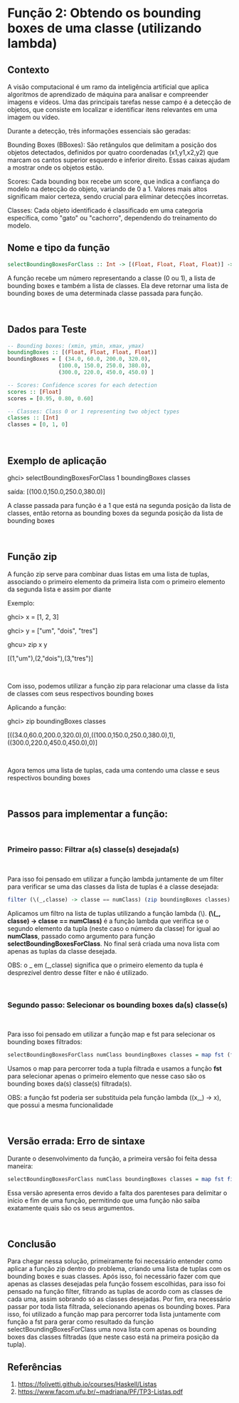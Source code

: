 # Função 2: Obtendo os bounding boxes de uma classe (utilizando lambda)

## Contexto

  A visão computacional é um ramo da inteligência artificial que aplica algoritmos de aprendizado de máquina para analisar e compreender imagens e vídeos. Uma das principais tarefas nesse campo é a detecção de objetos, que consiste em localizar e identificar itens relevantes em uma imagem ou vídeo.

Durante a detecção, três informações essenciais são geradas:

  Bounding Boxes (BBoxes): São retângulos que delimitam a posição dos objetos detectados, definidos por quatro coordenadas (x1,y1,x2,y2) que marcam os cantos superior esquerdo e inferior direito. Essas caixas ajudam a mostrar onde os objetos estão.

Scores: Cada bounding box recebe um score, que indica a confiança do modelo na detecção do objeto, variando de 0 a 1. Valores mais altos significam maior certeza, sendo crucial para eliminar detecções incorretas.

Classes: Cada objeto identificado é classificado em uma categoria específica, como "gato" ou "cachorro", dependendo do treinamento do modelo.


## Nome e tipo da função
```haskell
selectBoundingBoxesForClass :: Int -> [(Float, Float, Float, Float)] -> [Int] -> [(Float, Float, Float, Float)]
```
A função recebe um número representando a classe (0 ou 1), a lista de bounding boxes e também a lista de classes.
Ela deve retornar uma lista de bounding boxes de uma determinada classe passada para função.

<br>

## Dados para Teste

```haskell
-- Bounding boxes: (xmin, ymin, xmax, ymax)
boundingBoxes :: [(Float, Float, Float, Float)]
boundingBoxes = [ (34.0, 60.0, 200.0, 320.0),
              	(100.0, 150.0, 250.0, 380.0),
              	(300.0, 220.0, 450.0, 450.0) ]

-- Scores: Confidence scores for each detection
scores :: [Float]
scores = [0.95, 0.80, 0.60]

-- Classes: Class 0 or 1 representing two object types
classes :: [Int]
classes = [0, 1, 0]
```

<br>

## Exemplo de aplicação

ghci> selectBoundingBoxesForClass 1 boundingBoxes classes

saída: [(100.0,150.0,250.0,380.0)]

A classe passada para função é a 1 que está na segunda posição da lista de classes, então retorna as bounding boxes da segunda posição da lista de bounding boxes

<br>

## Função zip

A função zip serve para combinar duas listas em uma lista de tuplas, associando o primeiro elemento da primeira lista com o primeiro elemento da segunda lista e assim por diante

Exemplo:

ghci> x = [1, 2, 3]

ghci> y = ["um", "dois", "tres"]

ghcu> zip x y

[(1,"um"),(2,"dois"),(3,"tres")]

<br>

Com isso, podemos utilizar a função zip para relacionar uma classe da lista de classes com seus respectivos bounding boxes

Aplicando a função:

ghci> zip boundingBoxes classes 

[((34.0,60.0,200.0,320.0),0),((100.0,150.0,250.0,380.0),1),((300.0,220.0,450.0,450.0),0)]

<br>

Agora temos uma lista de tuplas, cada uma contendo uma classe e seus respectivos bounding boxes

<br>

## Passos para implementar a função:

<br>

### Primeiro passo: Filtrar a(s) classe(s) desejada(s)

<br>

Para isso foi pensado em utilizar a função lambda juntamente de um filter para verificar se uma das classes da lista de tuplas é a classe desejada:

```haskell
filter (\(_,classe) -> classe == numClass) (zip boundingBoxes classes)
```
Aplicamos um filtro na lista de tuplas utilizando a função lambda (\\). **(\\(_, classe) -> classe == numClass)** é a função lambda que verifica se  o segundo elemento da tupla (neste caso o número da classe) for igual ao **numClass**, passado como argumento para função **selectBoundingBoxesForClass**. No final será criada uma nova lista com apenas as tuplas da classe desejada.

OBS: o _ em (_,classe) significa que o primeiro elemento da tupla é desprezível dentro desse filter e não é utilizado.

<br>

### Segundo passo: Selecionar os bounding boxes da(s) classe(s)

<br>

Para isso foi pensado em utilizar a função map e fst para selecionar os bounding boxes filtrados:

```haskell
selectBoundingBoxesForClass numClass boundingBoxes classes = map fst (filter (\(_,classe) -> classe == numClass) (zip boundingBoxes classes))
```
Usamos o map para percorrer toda a tupla filtrada e usamos a função **fst** para selecionar apenas o primeiro elemento que nesse caso são os bounding boxes da(s) classe(s) filtrada(s).

OBS: a função fst poderia ser substituida pela função lambda (\(x,_) -> x), que possui a mesma funcionalidade

<br>

## Versão errada: Erro de sintaxe

Durante o desenvolvimento da função, a primeira versão foi feita dessa maneira:

```haskell
selectBoundingBoxesForClass numClass boundingBoxes classes = map fst filter (\(_,classe) -> classe == numClass) zip boundingBoxes classes
```
Essa versão apresenta erros devido a falta dos parenteses para delimitar o início e fim de uma função, permitindo que uma função não saiba exatamente quais são os seus argumentos.


<br>
 
## Conclusão

Para chegar nessa solução, primeiramente foi necessário entender como aplicar a função zip dentro do problema, criando uma lista de tuplas com os bounding boxes e suas classes. Após isso, foi necessário fazer com que apenas as classes desejadas pela função fossem escolhidas, para isso foi pensado na função filter, filtrando as tuplas de acordo com as classes de cada uma, assim sobrando só as classes desejadas. Por fim, era necessário passar por toda lista filtrada, selecionando apenas os bounding boxes. Para isso, foi utilizado a função map para percorrer toda lista juntamente com função a fst para gerar como resultado da função selectBoundingBoxesForClass uma nova lista com apenas os bounding boxes das classes filtradas (que neste caso está na primeira posição da tupla).



## Referências
1. https://folivetti.github.io/courses/Haskell/Listas
2. https://www.facom.ufu.br/~madriana/PF/TP3-Listas.pdf
